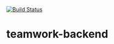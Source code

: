 [![Build Status](https://travis-ci.com/LamidoKing/teamwork-backend.svg?branch=develop)](https://travis-ci.com/LamidoKing/teamwork-backend)
# teamwork-backend
